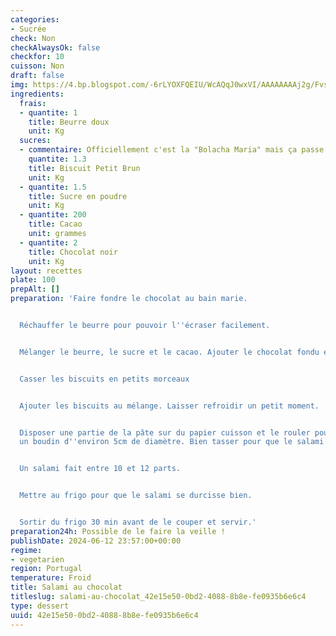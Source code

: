 ```yaml
---
categories:
- Sucrée
check: Non
checkAlwaysOk: false
checkfor: 10
cuisson: Non
draft: false
img: https://4.bp.blogspot.com/-6rLYOXFQEIU/WcAQqJ0wxVI/AAAAAAAAj2g/Fvs0K_6YPnAkBEX0RwvNIGYU2cJaZzUcgCLcBGAs/s1600/salame.jpg
ingredients:
  frais:
  - quantite: 1
    title: Beurre doux
    unit: Kg
  sucres:
  - commentaire: Officiellement c'est la "Bolacha Maria" mais ça passe aussi
    quantite: 1.3
    title: Biscuit Petit Brun
    unit: Kg
  - quantite: 1.5
    title: Sucre en poudre
    unit: Kg
  - quantite: 200
    title: Cacao
    unit: grammes
  - quantite: 2
    title: Chocolat noir
    unit: Kg
layout: recettes
plate: 100
prepAlt: []
preparation: 'Faire fondre le chocolat au bain marie.


  Réchauffer le beurre pour pouvoir l''écraser facilement.


  Mélanger le beurre, le sucre et le cacao. Ajouter le chocolat fondu et bien mélanger.


  Casser les biscuits en petits morceaux


  Ajouter les biscuits au mélange. Laisser refroidir un petit moment.


  Disposer une partie de la pâte sur du papier cuisson et le rouler pour en faire
  un boudin d''environ 5cm de diamètre. Bien tasser pour que le salami soit homogène.


  Un salami fait entre 10 et 12 parts.


  Mettre au frigo pour que le salami se durcisse bien.


  Sortir du frigo 30 min avant de le couper et servir.'
preparation24h: Possible de le faire la veille !
publishDate: 2024-06-12 23:57:00+00:00
regime:
- vegetarien
region: Portugal
temperature: Froid
title: Salami au chocolat
titleslug: salami-au-chocolat_42e15e50-0bd2-4088-8b8e-fe0935b6e6c4
type: dessert
uuid: 42e15e50-0bd2-4088-8b8e-fe0935b6e6c4
---
```

